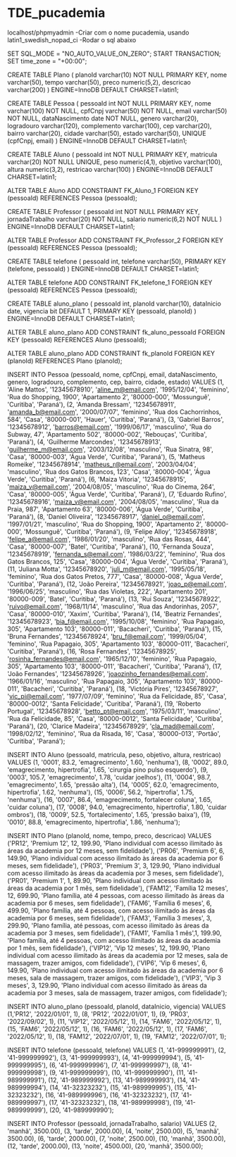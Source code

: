 # TDE_pucademia
localhost/phpmyadmin
-Criar com o nome pucademia, usando latin1_swedish_nopad_ci
-Rodar o sql abaixo





SET SQL_MODE = "NO_AUTO_VALUE_ON_ZERO";
START TRANSACTION;
SET time_zone = "+00:00";

CREATE TABLE Plano (
planoId varchar(10) NOT NULL PRIMARY KEY,
nome varchar(50),
tempo varchar(50),
preco numeric(5,2),
descricao varchar(200)
) ENGINE=InnoDB DEFAULT CHARSET=latin1;

CREATE TABLE Pessoa (
pessoaId int NOT NULL PRIMARY KEY,
nome varchar(100)  NOT NULL,
cpfCnpj varchar(50) NOT NULL,
email varchar(50) NOT NULL,
dataNascimento date NOT NULL,
genero varchar(20),
logradouro varchar(120),
complemento varchar(100),
cep varchar(20),
bairro varchar(20),
cidade varchar(50),
estado varchar(50),
UNIQUE (cpfCnpj, email)
) ENGINE=InnoDB DEFAULT CHARSET=latin1;

CREATE TABLE Aluno (
pessoaId int NOT NULL PRIMARY KEY,
matricula varchar(20) NOT NULL UNIQUE,
peso numeric(4,1),
objetivo varchar(100),
altura numeric(3,2),
restricao varchar(100)
) ENGINE=InnoDB DEFAULT CHARSET=latin1;

ALTER TABLE Aluno ADD CONSTRAINT FK_Aluno_1
    FOREIGN KEY (pessoaId)
    REFERENCES Pessoa (pessoaId);
    
CREATE TABLE Professor (
    pessoaId int NOT NULL PRIMARY KEY,
    jornadaTrabalho varchar(20) NOT NULL,
    salario numeric(6,2) NOT NULL
) ENGINE=InnoDB DEFAULT CHARSET=latin1;

ALTER TABLE Professor ADD CONSTRAINT FK_Professor_2
    FOREIGN KEY (pessoaId)
    REFERENCES Pessoa (pessoaId);

CREATE TABLE telefone (
    pessoaId int,
    telefone varchar(50),
    PRIMARY KEY (telefone, pessoaId)
) ENGINE=InnoDB DEFAULT CHARSET=latin1;

ALTER TABLE telefone ADD CONSTRAINT FK_telefone_1
    FOREIGN KEY (pessoaId)
    REFERENCES Pessoa (pessoaId);

CREATE TABLE aluno_plano (
pessoaId int,
planoId varchar(10),
dataInicio date,
vigencia bit DEFAULT 1,
PRIMARY KEY (pessoaId, planoId)
) ENGINE=InnoDB DEFAULT CHARSET=latin1;

ALTER TABLE aluno_plano ADD CONSTRAINT fk_aluno_pessoaId
    FOREIGN KEY (pessoaId)
    REFERENCES Aluno (pessoaId);

ALTER TABLE aluno_plano ADD CONSTRAINT fk_planoId
    FOREIGN KEY (planoId)
    REFERENCES Plano (planoId);

INSERT INTO Pessoa (pessoaId, nome, cpfCnpj, email, dataNascimento, genero, logradouro, complemento, cep, bairro, cidade, estado) VALUES
(1, 'Aline Mattos', '12345678910', 'aline_m@email.com', '1995/12/04', 'feminino', 'Rua do Shopping, 1900', 'Apartamento 2', '80000-000', 'Mossunguê', 'Curitiba', 'Paraná'),
(2, 'Amanda Bressam', '12345678911', 'amanda_b@email.com', '2000/07/07', 'feminino', 'Rua dos Cachorrinhos, 584', 'Casa', '80000-001', 'Hauer', 'Curitiba', 'Paraná'),
(3, 'Gabriel Barros', '12345678912', 'barros@email.com', '1999/06/17', 'masculino', 'Rua do Subway, 47', 'Apartamento 502', '80000-002', 'Rebouças', 'Curitiba', 'Paraná'),
(4, 'Guilherme Marcondes', '12345678913', 'guilherme_m@email.com', '2003/12/08', 'masculino', 'Rua Sinatra, 98', 'Casa', '80000-003', 'Água Verde', 'Curitiba', 'Paraná'),
(5, 'Matheus Romeike', '12345678914', 'matheus_r@email.com', '2003/04/04', 'masculino', 'Rua dos Gatos Brancos, 123', 'Casa', '80000-004', 'Água Verde', 'Curitiba', 'Paraná'),
(6, 'Maiza Vitoria', '12345678915', 'maiza_v@email.com', '2004/08/05', 'masculino', 'Rua do Cinema, 264', 'Casa', '80000-005', 'Água Verde', 'Curitiba', 'Paraná'),
(7, 'Eduardo Rufino', '12345678916', 'maiza_v@email.com', '2004/08/05', 'masculino', 'Rua da Praia, 987', 'Apartamento 63', '80000-006', 'Água Verde', 'Curitiba', 'Paraná'),
(8, 'Daniel Oliveira', '12345678917', 'daniel_o@email.com', '1997/01/21', 'masculino', 'Rua do Shopping, 1900', 'Apartamento 2', '80000-000', 'Mossunguê', 'Curitiba', 'Paraná'),
(9, 'Felipe Alloy', '12345678918', 'felipe_a@email.com', '1986/01/20', 'masculino', 'Rua das Rosas, 444', 'Casa', '80000-007', 'Batel', 'Curitiba', 'Paraná'),
(10, 'Fernanda Souza', '12345678919', 'fernanda_s@email.com', '1986/03/22', 'feminino', 'Rua dos Gatos Brancos, 125', 'Casa', '80000-004', 'Água Verde', 'Curitiba', 'Paraná'),
(11, 'Juliana Motta', '12345678920', 'juli_m@email.com', '1995/05/18', 'feminino', 'Rua dos Gatos Pretos, 777', 'Casa', '80000-008', 'Água Verde', 'Curitiba', 'Paraná'),
(12, 'João Pereira', '12345678921', 'joao_p@email.com', '1996/06/25', 'masculino', 'Rua das Violetas, 222', 'Apartamento 201', '80000-009', 'Batel', 'Curitiba', 'Paraná'),
(13, 'Rui Souza', '12345678922', 'ruivo@email.com', '1968/11/14', 'masculino', 'Rua das Andorinhas, 2057', 'Casa', '80000-010', 'Xaxim', 'Curitiba', 'Paraná'),
(14, 'Beatriz Fernandes', '12345678923', 'bia_f@email.com', '1995/10/08', 'feminino', 'Rua Papagaio, 305', 'Apartamento 103', '80000-011', 'Bacacheri', 'Curitiba', 'Paraná'),
(15, 'Bruna Fernandes', '12345678924', 'bru_f@email.com', '1999/05/04', 'feminino', 'Rua Papagaio, 305', 'Apartamento 103', '80000-011', 'Bacacheri', 'Curitiba', 'Paraná'),
(16, 'Rosa Fernandes', '12345678925', 'rosinha_fernandes@email.com', '1965/12/10', 'feminino', 'Rua Papagaio, 305', 'Apartamento 103', '80000-011', 'Bacacheri', 'Curitiba', 'Paraná'),
(17, 'João Fernandes', '12345678926', 'joaozinho_fernandes@email.com', '1966/01/16', 'masculino', 'Rua Papagaio, 305', 'Apartamento 103', '80000-011', 'Bacacheri', 'Curitiba', 'Paraná'),
(18, 'Victória Pires', '12345678927', 'vic_pi@email.com', '1977/07/09', 'feminino', 'Rua da Felicidade, 85', 'Casa', '80000-0012', 'Santa Felicidade', 'Curitiba', 'Paraná'),
(19, 'Roberto Portugal', '12345678928', 'betto_pt@email.com', '1975/03/11', 'masculino', 'Rua da Felicidade, 85', 'Casa', '80000-0012', 'Santa Felicidade', 'Curitiba', 'Paraná'),
(20, 'Clarice Madeira', '12345678929', 'cla_mad@email.com', '1998/02/12', 'feminino', 'Rua da Risada, 16', 'Casa', '80000-013', 'Portão', 'Curitiba', 'Paraná');

INSERT INTO Aluno (pessoaId, matricula, peso, objetivo, altura, restricao) VALUES
(1, '0001', 83.2, 'emagrecimento', 1.60, 'nenhuma'),
(8, '0002', 89.0, 'emagrecimento, hipertrofia', 1.65, 'cirurgia pino pulso esquerdo'), 
(9, '0003', 105.7, 'emagrecimento', 1.78, 'cuidar joelhos'),
(11, '0004', 98.7, 'emagrecimento', 1.65, 'pressão alta'),
(14, '0005', 62.0, 'emagrecimento, hipertrofia', 1.62, 'nenhuma'),
(15, '0006', 56.2,  'hipertrofia', 1.75, 'nenhuma'),
(16, '0007', 86.4, 'emagrecimento, fortalecer coluna', 1.65, 'cuidar coluna'),
(17, '0008', 94.0, 'emagrecimento, hipertrofia', 1.80, 'cuidar ombros'),
(18, '0009', 52.5, 'fortalecimento', 1.65, 'pressão baixa'),
(19, '0010', 88.8, 'emagrecimento, hipertrofia', 1.86, 'nenhuma');

INSERT INTO Plano (planoId, nome, tempo, preco, descricao) VALUES
('PR12', 'Premium 12', 12, 199.90, 'Plano individual com acesso ilimitado às áreas da academia por 12 meses, sem fidelidade'),
('PR06', 'Premium 6', 6, 149.90, 'Plano individual com acesso ilimitado às áreas da academia por 6 meses, sem fidelidade'),
('PR03', 'Premium 3', 3, 129.90, 'Plano individual com acesso ilimitado às áreas da academia por 3 meses, sem fidelidade'),
('PR01', 'Premium 1', 1, 89.90, 'Plano individual com acesso ilimitado às áreas da academia por 1 mês, sem fidelidade'),
('FAM12', 'Família 12 meses', 12, 699.90, 'Plano família, até 4 pessoas, com acesso ilimitado às áreas da academia por 6 meses, sem fidelidade'),
('FAM6', 'Família 6 meses', 6, 499.90, 'Plano família, até 4 pessoas, com acesso ilimitado às áreas da academia por 6 meses, sem fidelidade'),
('FAM3', 'Família 3 meses', 3, 299.90, 'Plano família, até pessoas, com acesso ilimitado às áreas da academia por 3 meses, sem fidelidade'),
('FAM1', 'Família 1 mês',1, 199.90, 'Plano família, até 4 pessoas, com acesso ilimitado às áreas da academia por 1 mês, sem fidelidade'),
('VIP12', 'Vip 12 meses', 12, 199.90, 'Plano individual com acesso ilimitado às áreas da academia por 12 meses, sala de massagem, trazer amigos, com fidelidade'),
('VIP6', 'Vip 6 meses', 6, 149.90, 'Plano individual com acesso ilimitado às áreas da academia por 6 meses, sala de massagem, trazer amigos, com fidelidade'),
('VIP3', 'Vip 3 meses', 3, 129.90, 'Plano individual com acesso ilimitado às áreas da academia por 3 meses, sala de massagem, trazer amigos, com fidelidade');

INSERT INTO aluno_plano (pessoaId, planoId, dataInicio, vigencia) VALUES
(1,'PR12', '2022/01/01', 1),
(8, 'PR12', '2022/01/01', 1),
(9, 'PR03', '2022/09/02', 1),
(11, 'VIP12', '2022/05/12', 1),
(14, 'FAM6', '2022/05/12', 1),
(15, 'FAM6', '2022/05/12', 1),
(16, 'FAM6', '2022/05/12', 1),
(17, 'FAM6', '2022/05/12', 1),
(18, 'FAM12', '2022/07/01', 1),
(19, 'FAM12', '2022/07/01', 1);

INSERT INTO telefone (pessoaId, telefone) VALUES
(1, '41-999999991'),
(2, '41-999999992'),
(3, '41-999999993'),
(4, '41-999999994'),
(5, '41-999999995'),
(6, '41-999999996'),
(7, '41-999999997'),
(8, '41-999999998'),
(9, '41-999999999'),
(10, '41-999999990'),
(11, '41-989999991'),
(12, '41-989999992'),
(13, '41-989999993'),
(14, '41-989999994'),
(14, '41-32323232'),
(15, '41-989999995'),
(15, '41-32323232'),
(16, '41-989999996'),
(16, '41-32323232'),
(17, '41-989999997'),
(17, '41-32323232'),
(18, '41-989999998'),
(19, '41-989999999'),
(20, '41-989999990');

INSERT INTO Professor (pessoaId, jornadaTrabalho, salario) VALUES
(2, 'manhã', 3500.00),
(3, 'tarde', 2000.00),
(4, 'noite', 2500.00),
(5, 'manhã', 3500.00),
(6, 'tarde', 2000.00),
(7, 'noite', 2500.00),
(10, 'manhã', 3500.00),
(12, 'tarde', 2000.00),
(13, 'noite', 4500.00),
(20, 'manhã', 3500.00);